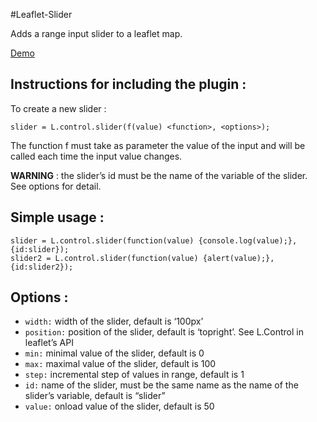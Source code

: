 #Leaflet-Slider

Adds a range input slider to a leaflet map.

[Demo](http://eclipse1979.github.io/leaflet.slider/example/leaflet-slider.html)

## Instructions for including the plugin :

To create a new slider :

    slider = L.control.slider(f(value) <function>, <options>);
  
The function f must take as parameter the value of the input and will be called each time the input value changes.

**WARNING** : the slider’s id must be the name of the variable of the slider. See options for detail.

## Simple usage :

    slider = L.control.slider(function(value) {console.log(value);}, {id:slider});
    slider2 = L.control.slider(function(value) {alert(value);}, {id:slider2});



## Options :
* `width:` width of the slider, default is ‘100px’
* `position:` position of the slider, default is ‘topright’. See L.Control in leaflet’s API
* `min:` minimal value of the slider, default is 0
* `max:` maximal value of the slider, default is 100
* `step:` incremental step of values in range, default is 1
* `id:` name of the slider, must be the same name as the name of the slider’s variable, default is “slider”
* `value:` onload value of the slider, default is 50
